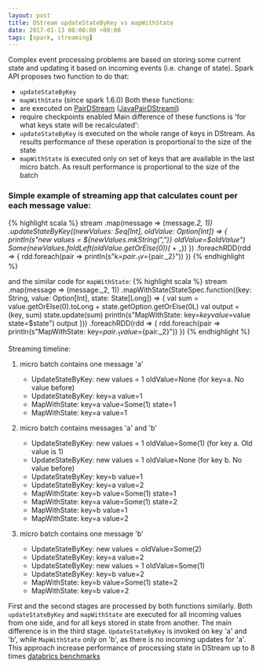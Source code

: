 ```yaml
---
layout: post
title: DStream updateStateByKey vs mapWithState
date: 2017-01-13 00:00:00 +00:00
tags: [spark, streaming]
---
```

Complex event processing problems are based on storing some current state and updating it based on incoming events (i.e. change of state). Spark API proposes two function to do that:
* `updateStateByKey`
* `mapWithState` (since spark 1.6.0)
Both these functions:
* are executed on [PairDStream](https://spark.apache.org/docs/1.6.0/api/java/org/apache/spark/streaming/dstream/PairDStreamFunctions.html) ([JavaPairDStreaml](https://spark.apache.org/docs/1.6.0/api/java/org/apache/spark/streaming/api/java/JavaPairDStream.html))
* require checkpoints enabled
Main difference of these functions is 'for what keys state will be recalculated':	
* `updateStateByKey` is executed on the whole range of keys in DStream. As results performance of these operation is proportional to the size of the state
* `mapWithState` is executed only on set of keys that are available in the last micro batch. As result performance is proportional to the size of the batch

### Simple example of streaming app that calculates count per each message value:

{% highlight scala %}
stream
    .map(message => (message._2, 1))
    .updateStateByKey((newValues: Seq[Int], oldValue: Option[Int]) => {
        println(s"new values = ${newValues.mkString(",")} oldValue=$oldValue")
        Some(newValues.foldLeft(oldValue.getOrElse(0))(_ + _))
    })
    .foreachRDD(rdd => {
        rdd.foreach(pair => println(s"k=${pair._1} v=${pair._2}"))
    })
{% endhighlight %}

and the similar code for `mapWithState`:
{% highlight scala %}
 stream
    .map(message => (message._2, 1))
    .mapWithState(StateSpec.function((key: String, value: Option[Int], state: State[Long]) => {
        val sum = value.getOrElse(0).toLong + state.getOption.getOrElse(0L)
        val output = (key, sum)
        state.update(sum)
        println(s"MapWithState: key=$key value=$value state=$state")
        output
    }))
     .foreachRDD(rdd => {
        rdd.foreach(pair => println(s"MapWithState: key=${pair._1} value=${pair._2}"))
    })
{% endhighlight %}

Streaming timeline:

1. micro batch contains one message 'a'

    * UpdateStateByKey: new values = 1 oldValue=None  (for key=a. No value before)
    * UpdateStateByKey: key=a value=1
    * MapWithState: key=a value=Some(1) state=1
    * MapWithState: key=a value=1
    
2. micro batch contains messages 'a' and 'b'

    * UpdateStateByKey: new values = 1 oldValue=Some(1) (for key a. Old value is 1)
    * UpdateStateByKey: new values = 1 oldValue=None (for key b. No value before)
    * UpdateStateByKey: key=b value=1
    * UpdateStateByKey: key=a value=2
    * MapWithState: key=b value=Some(1) state=1
    * MapWithState: key=a value=Some(1) state=2
    * MapWithState: key=b value=1
    * MapWithState: key=a value=2
    
3. micro batch contains one message 'b'

    * UpdateStateByKey: new values = oldValue=Some(2)
    * UpdateStateByKey: key=a value=2
    * UpdateStateByKey: new values = 1 oldValue=Some(1)
    * UpdateStateByKey: key=b value=2
    * MapWithState: key=b value=Some(1) state=2
    * MapWithState: key=b value=2

First and the second stages are processed by both functions similarly. Both `updateStateByKey` and `mapWithState` are executed for all incoming values from one side, and for all keys stored in state from another.
The main difference is in the third stage. `UpdateStateByKey` is invoked on key 'a' and 'b', while `MapWithState` only on 'b', as there is no incoming updates for 'a'. This approach increase performance of processing state in DStream up to 8 times [databrics benchmarks](https://databricks.com/blog/2016/02/01/faster-stateful-stream-processing-in-apache-spark-streaming.html)
